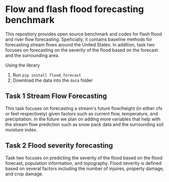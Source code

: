 # Flow and flash flood forecasting benchmark
This repostiory provides open source benchmark and codes for flash flood and river flow forecasting. Speficially, it contains baseline methods for forecasting stream flows around the United States. In addition, task two focuses on forecasting on the severity of the flood based on the forecast and the surrounding area. 

Using the library
1. Run `pip install flood_forecast`
2. Download the data into the `data` folder
## Task 1 Stream Flow Forecasting 
This task focuses on forecasting a stream's future flow/height (in either cfs or feet respectively) given factors such as current flow, temperature, and precipitation. In the future we plan on adding more variables that help with the stream flow prediction such as snow pack data and the surrounding soil moisture index. 

## Task 2 Flood severity forecasting
Task two focuses on predicting the severity of the flood based on the flood forecast, population information, and topography. Flood severity is defined based on several factors including the number of injuires, property damage, and crop damage.
